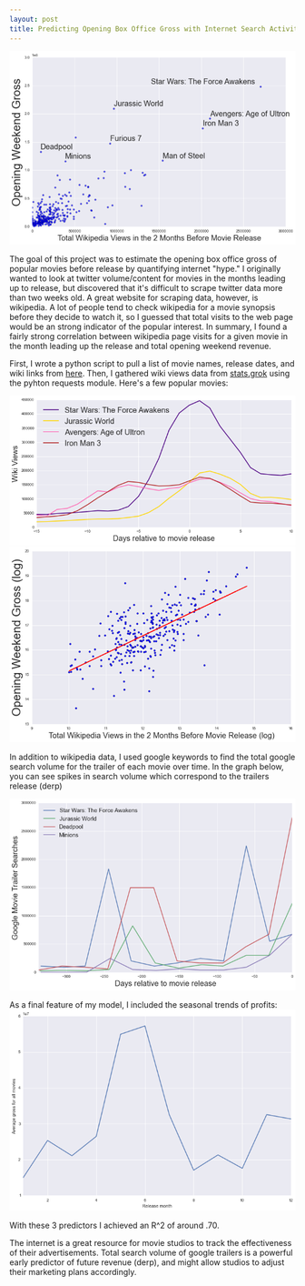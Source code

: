 ```yaml
---
layout: post
title: Predicting Opening Box Office Gross with Internet Search Activity
---
```


![Output](https://github.com/dwieker/dwieker.github.io/blob/master/images/wiki_vs_gross.png?raw=true)

The goal of this project was to estimate the opening box office gross of popular movies before release by quantifying internet "hype." I originally wanted to look at twitter volume/content for movies in the months leading up to release, but discovered that it's difficult to scrape twitter data more than two weeks old. A great website for scraping data, however, is wikipedia. A lot of people tend to check wikipedia for a movie synopsis before they decide to watch it, so I guessed that total visits to the web page would be an strong indicator of the popular interest. In summary, I found a fairly strong correlation between wikipedia page visits for a given movie in the month leading up the release and total opening weekend revenue.

First, I wrote a python script to pull a list of movie names, release dates, and wiki links from [here](https://en.wikipedia.org/wiki/2015_in_film). Then, I gathered wiki views data from [stats.grok](http://stats.grok.se/) using the pyhton requests module. Here's a few popular movies:

![Output](https://github.com/dwieker/dwieker.github.io/blob/master/images/wiki.png?raw=true)
![](https://github.com/dwieker/dwieker.github.io/blob/master/images/log_wiki.png?raw=true)

In addition to wikipedia data, I used google keywords to find the total google search volume for the trailer of each movie over time. In the graph below, you can see spikes in search volume which  correspond to the trailers release (derp)

![](https://github.com/dwieker/dwieker.github.io/blob/master/images/google.png?raw=true)

As a final feature of my model, I included the seasonal trends of profits:
![](https://github.com/dwieker/dwieker.github.io/blob/master/images/peak.png?raw=true)

With these 3 predictors I achieved an R^2 of around .70.

The internet is a great resource for movie studios to track the effectiveness of their advertisements. Total search volume of google trailers is a powerful early predictor of future revenue (derp), and might allow studios to adjust their marketing plans accordingly. 
